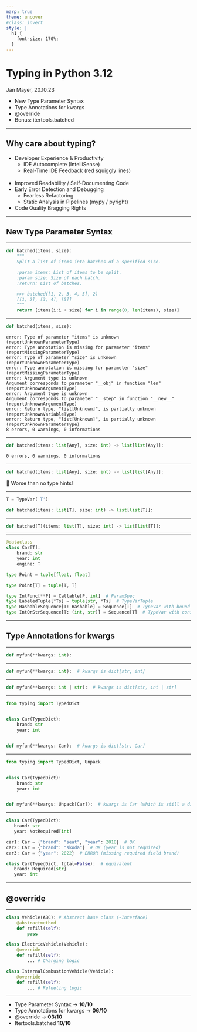 ```yaml
---
marp: true
theme: uncover
#class: invert
style: |
  h1 {
    font-size: 170%;
  }
---
```


# Typing in Python 3.12

Jan Mayer, 20.10.23

- New Type Parameter Syntax
- Type Annotations for kwargs
- @override
- Bonus: itertools.batched

---

## Why care about typing?

- Developer Experience & Productivity
    - IDE Autocomplete (IntelliSense) <!-- Enables faster code writing and reduced lookup time. -->
    - Real-Time IDE Feedback (red squiggly lines) <!-- Immediate feedback on potential issues without executing the code. -->
    <br><br>
- Improved Readability / Self-Documenting Code <!-- Type hints make code intentions clear, aiding future readers and maintainers. -->
- Early Error Detection and Debugging
    - Fearless Refactoring
    - Static Analysis in Pipelines (mypy / pyright)
- Code Quality Bragging Rights

---

## New Type Parameter Syntax

---

```python
def batched(items, size):
    """
    Split a list of items into batches of a specified size.

    :param items: List of items to be split.
    :param size: Size of each batch.
    :return: List of batches.

    >>> batched([1, 2, 3, 4, 5], 2)
    [[1, 2], [3, 4], [5]]
    """
    return [items[i:i + size] for i in range(0, len(items), size)]
```

<!--
    What is the correct way to annotate a generic function?
-->

---

```python
def batched(items, size):
```

```text
error: Type of parameter "items" is unknown (reportUnknownParameterType)
error: Type annotation is missing for parameter "items" (reportMissingParameterType)
error: Type of parameter "size" is unknown (reportUnknownParameterType)
error: Type annotation is missing for parameter "size" (reportMissingParameterType)
error: Argument type is unknown
Argument corresponds to parameter "__obj" in function "len" (reportUnknownArgumentType)
error: Argument type is unknown
Argument corresponds to parameter "__step" in function "__new__" (reportUnknownArgumentType)
error: Return type, "list[Unknown]", is partially unknown (reportUnknownVariableType)
error: Return type, "list[Unknown]", is partially unknown (reportUnknownParameterType)
8 errors, 0 warnings, 0 informations
```

<!--
Fully untyped:
Note: "partially unknown" is actually not that bad
-->

---

```python
def batched(items: list[Any], size: int) -> list[list[Any]]:
```

```text
0 errors, 0 warnings, 0 informations
```

---

```python
def batched(items: list[Any], size: int) -> list[list[Any]]:
```

🚫 Worse than no type hints!

---

```python
T = TypeVar('T')

def batched(items: list[T], size: int) -> list[list[T]]:
```

<!--
Super annoying. No longer self-contained. TypeVar floating around.
-->

---

```python
def batched[T](items: list[T], size: int) -> list[list[T]]:
```

---

```python
@dataclass
class Car[T]:
    brand: str
    year: int
    engine: T
```
```python
type Point = tuple[float, float]
```
```python
type Point[T] = tuple[T, T]
```
```python
type IntFunc[**P] = Callable[P, int]  # ParamSpec
type LabeledTuple[*Ts] = tuple[str, *Ts]  # TypeVarTuple
type HashableSequence[T: Hashable] = Sequence[T]  # TypeVar with bound
type IntOrStrSequence[T: (int, str)] = Sequence[T]  # TypeVar with constraints
```

<!--
The new syntax allows declaring TypeVarTuple and ParamSpec parameters, as well as TypeVar parameters with bounds or constraints:
-->

---

## Type Annotations for kwargs

---

```python
def myfun(**kwargs: int):
```

---

```python
def myfun(**kwargs: int):  # kwargs is dict[str, int]
```

---

```python
def myfun(**kwargs: int | str):  # kwargs is dict[str, int | str]
```

---

```python
from typing import TypedDict


class Car(TypedDict):
    brand: str
    year: int


def myfun(**kwargs: Car):  # kwargs is dict[str, Car]
```

---

```python
from typing import TypedDict, Unpack


class Car(TypedDict):
    brand: str
    year: int


def myfun(**kwargs: Unpack[Car]):  # kwargs is Car (which is still a dict)
```

<!--
Really the only usecase for TypedDict
-->
---

```python
class Car(TypedDict):
   brand: str
   year: NotRequired[int]

car1: Car = {"brand": "seat", "year": 2018}  # OK
car2: Car = {"brand": "skoda"}  # OK (year is not required)
car3: Car = {"year": 2022}  # ERROR (missing required field brand)

class Car(TypedDict, total=False):  # equivalent
   brand: Required[str]
   year: int
```

---

## @override

---

```python
class Vehicle(ABC): # Abstract base class (~Interface)
    @abstractmethod
    def refill(self):
        pass

class ElectricVehicle(Vehicle):
    @override
    def refill(self):
        ... # Charging logic

class InternalCombustionVehicle(Vehicle):
    @override
    def refill(self):
        ... # Refueling logic
```

---

- Type Parameter Syntax -> **10/10**
- Type Annotations for kwargs -> **06/10**
- @override -> **03/10**
- Itertools.batched **10/10**
